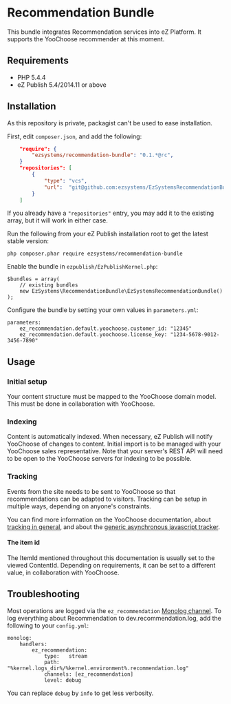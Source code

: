 # Recommendation Bundle
This bundle integrates Recommendation services into eZ Platform. It supports the YooChoose recommender at this moment.

## Requirements

- PHP 5.4.4
- eZ Publish 5.4/2014.11 or above

## Installation
As this repository is private, packagist can't be used to ease installation.

First, edit `composer.json`, and add the following:
```json
    "require": {
        "ezsystems/recommendation-bundle": "0.1.*@rc",
    }
    "repositories": [
        {
            "type": "vcs",
            "url":  "git@github.com:ezsystems/EzSystemsRecommendationBundle.git"
        }
    ]
```
If you already have a `"repositories"` entry, you may add it to the existing array,
but it will work in either case.

Run the following from your eZ Publish installation root to get the latest stable version:
```
php composer.phar require ezsystems/recommendation-bundle
```

Enable the bundle in `ezpublish/EzPublishKernel.php`:
```
$bundles = array(
    // existing bundles
    new EzSystems\RecommendationBundle\EzSystemsRecommendationBundle()
);
```

Configure the bundle by setting your own values in `parameters.yml`:
```
parameters:
    ez_recommendation.default.yoochoose.customer_id: "12345"
    ez_recommendation.default.yoochoose.license_key: "1234-5678-9012-3456-7890"
```

## Usage

### Initial setup
Your content structure must be mapped to the YooChoose domain model. This must be done in collaboration with YooChoose.

### Indexing
Content is automatically indexed. When necessary, eZ Publish will notify YooChoose of changes to content. Initial import is to be managed with your YooChoose sales representative. Note that your server's REST API will need to be open to the YooChoose servers for indexing to be possible.

### Tracking
Events from the site needs to be sent to YooChoose so that recommendations can be adapted to visitors. Tracking can be setup in multiple ways, depending on anyone's constraints.

You can find more information on the YooChoose documentation, about [tracking in general](https://doc.yoochoose.net/display/PUBDOC/1.+Tracking+Events), and about the [generic asynchronous javascript tracker](https://doc.yoochoose.net/display/PUBDOC/Tracking+with+yc.js).

#### The item id
The ItemId mentioned throughout this documentation is usually set to the viewed ContentId. Depending on requirements, it can be set to a different value, in collaboration with YooChoose.

## Troubleshooting
Most operations are logged via the `ez_recommendation` [Monolog channel](http://symfony.com/doc/current/cookbook/logging/channels_handlers.html). To log everything about Recommendation to dev.recommendation.log, add the following to your `config.yml`:

```
monolog:
    handlers:
        ez_recommendation:
            type:   stream
            path:   "%kernel.logs_dir%/%kernel.environment%.recommendation.log"
            channels: [ez_recommendation]
            level: debug
```

You can replace `debug` by `info` to get less verbosity.

